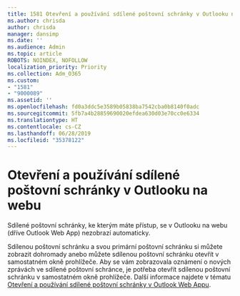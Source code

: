 ```yaml
---
title: 1581 Otevření a používání sdílené poštovní schránky v Outlooku na webu
ms.author: chrisda
author: chrisda
manager: dansimp
ms.date: ''
ms.audience: Admin
ms.topic: article
ROBOTS: NOINDEX, NOFOLLOW
localization_priority: Priority
ms.collection: Adm_O365
ms.custom:
- "1581"
- "9000089"
ms.assetid: ''
ms.openlocfilehash: fd0a3ddc5e3589b05838ba7542cba0b8140f0adc
ms.sourcegitcommit: 5fb7a4b28859690020efdea630d03e70cc0e6334
ms.translationtype: HT
ms.contentlocale: cs-CZ
ms.lasthandoff: 06/28/2019
ms.locfileid: "35378122"
---
```

# <a name="open-and-use-a-shared-mailbox-in-outlook-on-the-web"></a>Otevření a používání sdílené poštovní schránky v Outlooku na webu

Sdílené poštovní schránky, ke kterým máte přístup, se v Outlooku na webu (dříve Outlook Web App) nezobrazí automaticky.

Sdílenou poštovní schránku a svou primární poštovní schránku si můžete zobrazit dohromady anebo můžete sdílenou poštovní schránku otevřít v samostatném okně prohlížeče. Aby se vám zobrazovala oznámení o nových zprávách ve sdílené poštovní schránce, je potřeba otevřít sdílenou poštovní schránku v samostatném okně prohlížeče. Další informace najdete v tématu [Otevření a používání sdílené poštovní schránky v Outlook Web Appu](https://support.office.com/article/BC127866-42BE-4DE7-92AE-1EF2F787FD5C).
